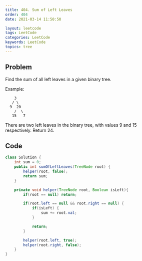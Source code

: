 ```yaml
---
title: 404. Sum of Left Leaves
order: 404
date: 2021-03-14 11:50:50

layout: leetcode
tags: LeetCode
categories: LeetCode
keywords: LeetCode
topics: tree
---
```


## Problem

Find the sum of all left leaves in a given binary tree.

Example:

```
    3
   / \
  9  20
    /  \
   15   7
```

There are two left leaves in the binary tree, with values 9 and 15 respectively. Return 24.

## Code

```java
class Solution {
    int sum = 0;
    public int sumOfLeftLeaves(TreeNode root) {
        helper(root, false);
        return sum;
    }

    private void helper(TreeNode root, Boolean isLeft){
        if(root == null) return;

        if(root.left == null && root.right == null) {
            if(isLeft) {
                sum += root.val;
            }

            return;
        }

        helper(root.left, true);
        helper(root.right, false);
    }
}
```
